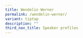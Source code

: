 ```yaml
---
title: Wendelin Werner
permalink: /wendelin-werner/
variant: tiptap
description: ""
third_nav_title: Speaker profiles
---
```

